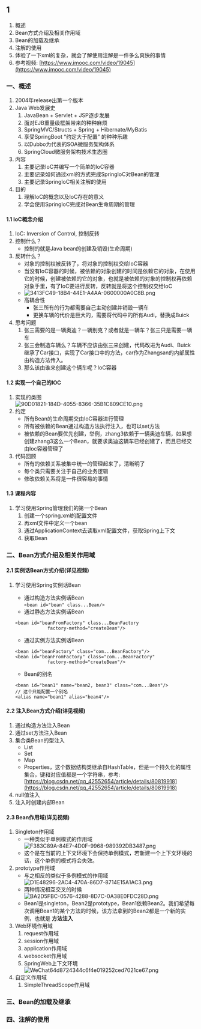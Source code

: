 ## 1
1. 概述
2. Bean方式介绍及相关作用域
3. Bean的加载及继承
4. 注解的使用
5. 体验了一下xml的复杂，就会了解使用注解是一件多么爽快的事情
6. 参考视频: [https://www.imooc.com/video/19045](https://www.imooc.com/video/19045)

### 一、概述
1. 2004年release出第一个版本
2. Java Web发展史
	1. JavaBean + Servlet + JSP逐步发展
	2. 面对EJB重量级框架带来的种种麻烦
	3. SpringMVC/Structs + Spring + Hibernate/MyBatis
	4. 享受SpringBoot “约定大于配置” 的种种乐趣
	5. 以Dubbo为代表的SOA微服务架构体系
	6. SpringCloud微服务架构技术生态圈
3. 内容
	1. 主要记录IoC并编写一个简单的IoC容器
	2. 主要记录如何通过xml的方式完成SpringIoC对Bean的管理
	3. 主要记录SpringIoC相关注解的使用
4. 目的
	1. 理解IoC的概念以及IoC存在的意义
	2. 学会使用SpringIoC完成对Bean生命周期的管理
	
#### 1.1 IoC概念介绍
1. IoC: Inversion of Control, 控制反转
2. 控制什么？
	* 控制的就是Java bean的创建及销毁(生命周期)
3. 反转什么？
	* 对象的控制权被反转了，将对象的控制权交给IoC容器
	* 当没有IoC容器的时候，被依赖的对象创建的时间是依赖它的对象，在使用它的时候，创建被依赖的它的对象，也就是被依赖的对象的控制权再依赖对象手里，有了IoC要进行反转，反转就是将这个控制权交给IoC
	* ![3413FC49-18B4-44E1-A4AA-0600000A0C8B.png](https://i.loli.net/2019/05/14/5cda8545abefc88303.png)
	* 高耦合性
		* 张三所有的行为都需要自己主动创建并销毁一辆车
		* 更换车辆的代价是巨大的，需要将代码中的所有Audi，替换成Buick
4. 思考问题
	1. 张三需要的是一辆奥迪？一辆别克？或者就是一辆车？张三只是需要一辆车
	2. 张三会制造车辆么？车辆不应该由张三来创建，代码改进为Audi、Buick继承了Car接口，实现了Car接口中的方法，car作为Zhangsan的内部属性由构造方法传入。
	3. 那么该由谁来创建这个辆车呢？IoC容器

#### 1.2 实现一个自己的IOC
1. 实现的类图<br/>![90D01821-184D-4055-8366-35B1C809CE10.png](https://i.loli.net/2019/05/14/5cda8815b5d5e52878.png)
2. 约定
	* 所有Bean的生命周期交由IoC容器进行管理
	* 所有被依赖的Bean通过构造方法执行注入，也可以set方法
	* 被依赖的Bean要优先创建，举例，zhang3依赖于一辆奥迪车辆，如果想创建zhang3这么一个Bean，就要求奥迪这辆车已经创建了，而且已经交由Ioc容器管理了
3. 代码回顾
	* 所有的依赖关系被集中统一的管理起来了，清晰明了
	* 每个类只需要关注于自己的业务逻辑
	* 修改依赖关系将是一件很容易的事情

#### 1.3 课程内容
1. 学习使用Spring管理我们的第一个Bean
	1. 创建一个spring.xml的配置文件
	2. 再xml文件中定义一个bean
	3. 通过ApplicationContext去读取xml配置文件，获取Spring上下文
	4. 获取Bean

### 二、Bean方式介绍及相关作用域
#### 2.1 实例话Bean方式介绍(详见视频)
1. 学习使用Spring实例话Bean
	* 通过构造方法实例话Bean<br/>`<bean id="bean" class...Bean/>`
	* 通过静态方法实例话Bean<br/>
	
	```
	<bean id="beanFromFactory" class...BeanFactory
				factory-method="createBean"/>
	```

	* 通过实例方法实例话Bean

	```
	<bean id="beanFactory" class="com...BeanFactory"/>
	<bean id="beanFromFactory" class="com...BeanFactory"
				factory-method="createBean"/>
	```
	
	* Bean的别名

	```
	<bean id="bean1" name="bean2, bean3" class="com...Bean"/>
	// 这个只能配置一个别名
	<alias name="bean1" alias="bean4"/>
	```
#### 2.2 注入Bean方式介绍(详见视频)
1. 通过构造方法注入Bean
2. 通过set方法注入Bean
3. 集合类Bean的型注入
	* List
	* Set
	* Map
	* Properties，这个数据结构类继承自HashTable，但是一个持久化的属性集合，键和对应值都是一个字符串，参考: [https://blog.csdn.net/qq_42552654/article/details/80819918](https://blog.csdn.net/qq_42552654/article/details/80819918)
4. null值注入
5. 注入时创建内部Bean

#### 2.3 Bean作用域(详见视频)
1. Singleton作用域
	* 一种类似于单例模式的作用域<br/>![F383C89A-84E7-4D0F-9968-989392DB3487.png](https://i.loli.net/2019/05/14/5cda9d22ab7b318251.png)
	* 这个是在当前的上下文环境下会保持单例模式，若新建一个上下文环境的话，这个单例的模式将会失效。
2. prototype作用域
	* 与之相反的类似于多例模式的作用域<br/>![D1E48296-2AC4-470A-86D7-8714E15A1AC3.png](https://i.loli.net/2019/05/14/5cda9d5a1a90994003.png)
	* 两种情况相互交叉的时候<br/>![BA2D5FBC-0576-4288-8D7C-0A38E0FDC28D.png](https://i.loli.net/2019/05/14/5cdaa00270ce339854.png)
	* Bean1是singleton，Bean2是prototype，Bean1依赖Bean2。我们希望每次调用Bean1的某个方法的时候，该方法拿到的Bean2都是一个新的实例，也就是 **方法注入**
3. Web环境作用域
	1. request作用域
	2. session作用域
	3. application作用域
	4. websocket作用域
	5. SpringWeb上下文环境<br/>![WeChat64d8724344c6f4e019252ced7021ce67.png](https://i.loli.net/2019/05/14/5cdab7fa0bc0967566.png)
4. 自定义作用域
	1. SimpleThreadScope作用域



### 三、Bean的加载及继承

### 四、注解的使用



